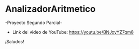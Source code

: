 # AnalizadorAritmetico
-Proyecto Segundo Parcial-

* Link del video de YouTube: 
https://youtu.be/BNJxyYZ7qm8

¡Saludos!
